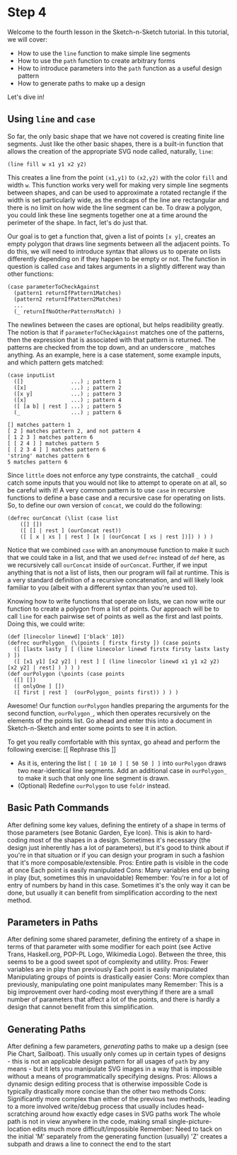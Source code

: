 # Step 4

Welcome to the fourth lesson in the Sketch-n-Sketch tutorial. In this tutorial,
we will cover:

- How to use the `line` function to make simple line segments
- How to use the `path` function to create arbitrary forms
- How to introduce parameters into the `path` function as a useful design
    pattern
- How to generate paths to make up a design

Let's dive in!

<!--
What we will cover in this lesson:

- How to use `line`
- Understand how `path` works, and the particular concerns that come with it.

Key aspects to `path`:

That it's a list of movement commands in basically the same fashion that the
normal SVG path is specified.

How to read the documentation for all the different curve types and such.
(www.w3.org/TR/SVG/paths.html

Paths start withe a `moveto`, usually ends with a `closepath` (for closed
shapes, not for open ones). In between are either `lineto` or curve commands.

They allow for the creation of any shape, and most designs will probably end up
incorporating them in some fashion. In Sketch-n-Sketch, they end up being used
in a few ways, each with their own attributes:
-->

## Using `line` and `case`

So far, the only basic shape that we have not covered is creating finite line
segments. Just like the other basic shapes, there is a built-in function that
allows the creation of the appropriate SVG node called, naturally, `line`:

```
(line fill w x1 y1 x2 y2)
```

This creates a line from the point `(x1,y1)` to `(x2,y2)` with the color `fill`
and width `w`. This function works very well for making very simple line
segments between shapes, and can be used to approximate a rotated rectangle if
the width is set particularly wide, as the endcaps of the line are rectangular
and there is no limit on how wide the line segment can be. To draw a polygon,
you could link these line segments together one at a time around the perimeter
of the shape. In fact, let's do just that.

Our goal is to get a function that, given a list of points `[x y]`, creates an
empty polygon that draws line segments between all the adjacent points. To do
this, we will need to introduce syntax that allows us to operate on lists
differently depending on if they happen to be empty or not. The function in
question is called `case` and takes arguments in a slightly different way than
other functions:

```
(case parameterToCheckAgainst
  (pattern1 returnIfPattern1Matches)
  (pattern2 returnIfPattern2Matches)
  ...
  (_ returnIfNoOtherPatternsMatch) )
```

The newlines between the cases are optional, but helps readibility greatly. The
notion is that if `parameterToCheckAgainst` matches one of the patterns, then
the expression that is associated with that pattern is returned. The patterns
are checked from the top down, and an underscore `_` matches anything. As an
example, here is a case statement, some example inputs, and which pattern gets
matched:

```
(case inputList
  ([]               ...) ; pattern 1
  ([x]              ...) ; pattern 2
  ([x y]            ...) ; pattern 3
  ([x]              ...) ; pattern 4
  ([ [a b] | rest ] ...) ; pattern 5
  (_                ...) ; pattern 6

[] matches pattern 1
[ 2 ] matches pattern 2, and not pattern 4
[ 1 2 3 ] matches pattern 6
[ [ 2 4 ] ] matches pattern 5
[ [ 2 3 4 ] ] matches pattern 6
'string' matches pattern 6
5 matches pattern 6
```

Since `little` does not enforce any type constraints, the catchall `_` could
catch some inputs that you would not like to attempt to operate on at all, so be
careful with it! A very common pattern is to use `case` in recursive functions
to define a base case and a recursive case for operating on lists. So, to define
our own version of `concat`, we could do the following:

```
(defrec ourConcat (\list (case list
    ([] [])
    ([ [] | rest ] (ourConcat rest))
    ([ [ x | xs ] | rest ] [x | (ourConcat [ xs | rest ])]) ) ) )
```

Notice that we combined `case` with an anonymouse function to make it such that
we could take in a list, and that we used `defrec` instead of `def` here, as we
recursively call `ourConcat` inside of `ourConcat`. 
Further, if we input anything that is not a list of
lists, then our program will fail at runtime. This is a very standard definition
of a recursive concatenation, and will likely look familiar to you (albeit with
a different syntax than you're used to).

Knowing how to write functions that operate on lists, we can now write our
function to create a polygon from a list of points. Our approach will be to call
`line` for each pairwise set of points as well as the first and last points.
Doing this, we could write:

<!-- TODO check this to make sure it works -->
```
(def [linecolor linewd] ['black' 10])
(defrec ourPolygon_ (\(points [ firstx firsty ]) (case points
  ([ [lastx lasty ] [ (line linecolor linewd firstx firsty lastx lasty ) ])
  ([ [x1 y1] [x2 y2] | rest ] [ (line linecolor linewd x1 y1 x2 y2) [x2 y2] | rest] ) ) ) )
(def ourPolygon (\points (case points
  ([] [])
  ([ onlyOne ] [])
  ([ first | rest ]  (ourPolygon_ points first)) ) ) )
```

Awesome! Our function `ourPolygon` handles preparing the arguments for the
second function, `ourPolygon_`, which then operates recursively on the elements
of the points list. Go ahead and enter this into a document in Sketch-n-Sketch
and enter some points to see it in action.

To get you really comfortable with this syntax, go ahead and perform the
following exercise: [[ Rephrase this ]]

* As it is, entering the list `[ [ 10 10 ] [ 50 50 ] ]` into `ourPolygon`
    draws two near-identical line segments. Add an additional case in
    `ourPolygon_` to make it such that only one line segment is drawn.
* (Optional) Redefine `ourPolygon` to use `foldr` instead.

## Basic Path Commands

After defining some key values, defining the entirety of a shape in terms of
those parameters (see Botanic Garden, Eye Icon). This is akin to hard-coding
most of the shapes in a design. Sometimes it's necessary (the design just
inherently has a lot of parameters), but it's good to think about if you're in
that situation or if you can design your program in such a fashion that it's
more composable/extensible.
Pros: 
    Entire path is visible in the code at once
    Each point is easily manipulated
Cons:
    Many variables end up being in play (but, sometimes this in unavoidable)
Remember:
    You're in for a lot of entry of numbers by hand in this case. Sometimes it's
    the only way it can be done, but usually it can benefit from simplification
    according to the next method.

## Parameters in Paths

After defining some shared parameter, defining the entirety of a shape in terms
of that parameter with some modifier for each point (see Active Trans,
Haskell.org, POP-PL Logo, Wikimedia Logo). Between the three, this seems to be a
good sweet spot of complexity and utility.
Pros:
    Fewer variables are in play than previously
    Each point is easily manipulated
    Manipulating groups of points is drastically easier
Cons:
    More complex than previously, manipulating one point manipulates many
Remember:
    This is a big improvement over hard-coding most everything if there are a
    small number of parameters that affect a lot of the points, and there is
    hardly a design that cannot benefit from this simplification.

## Generating Paths

After defining a few parameters, *generating* paths to make up a design (see Pie
Chart, Sailboat). This usually only comes up in certain types of designs - this
is not an applicable design pattern for all usages of `path` by any means - but
it lets you manipulate SVG images in a way that is impossible without a means of
programmatically specifying designs.
Pros:
    Allows a dynamic design editing process that is otherwise impossible
    Code is typically drastically more concise than the other two methods
Cons:
    Significantly more complex than either of the previous two methods, leading
    to a more involved write/debug process that usually includes head-scratching
    around how exactly edge cases in SVG paths work
    The whole path is not in view anywhere in the code, making small
    single-picture-location edits much more difficult/impossible
Remember:
    Need to tack on the initial 'M' separately from the generating function
    (usually)
    'Z' creates a subpath and draws a line to connect the end to the start

